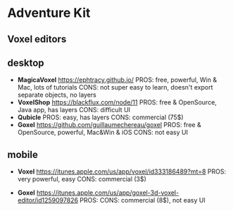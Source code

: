# Adventure Kit


## Voxel editors

## desktop
- **MagicaVoxel** https://ephtracy.github.io/
  PROS: free, powerful, Win & Mac, lots of tutorials
  CONS: not super easy to learn, doesn't export separate objects, no layers
- **VoxelShop** https://blackflux.com/node/11
  PROS: free & OpenSource, Java app, has layers
  CONS: difficult UI
- **Qubicle**
  PROS: easy, has layers
  CONS: commercial (75$)
- **Goxel** https://github.com/guillaumechereau/goxel
  PROS: free & OpenSource, powerful, Mac&Win & iOS
  CONS: not easy UI
  
## mobile
- **Voxel** https://itunes.apple.com/us/app/voxel/id333186489?mt=8
  PROS: very powerful, easy
  CONS: commercial (3$)

- **Goxel** https://itunes.apple.com/us/app/goxel-3d-voxel-editor/id1259097826
  PROS: 
  CONS: commercial (8$), not easy UI
